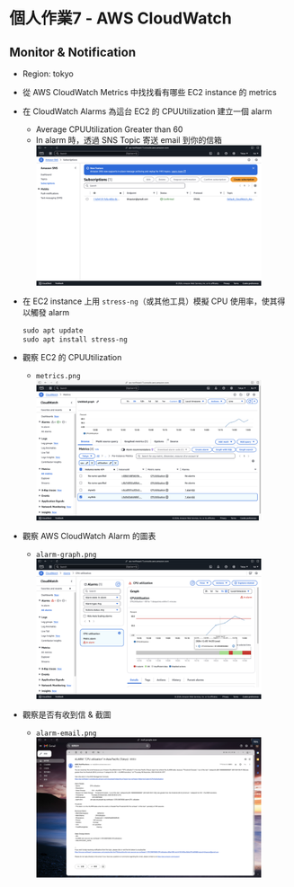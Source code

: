 # 個人作業7 - AWS CloudWatch

## Monitor & Notification

- Region: tokyo
- 從 AWS CloudWatch Metrics 中找找看有哪些 EC2 instance 的 metrics
- 在 CloudWatch Alarms 為這台 EC2 的 CPUUtilization 建立一個 alarm
  - Average CPUUtilization Greater than 60
  - In alarm 時，透過 SNS Topic 寄送 email 到你的信箱
    <img src="./SNStopic-email.png" width=400 />
- 在 EC2 instance 上用 `stress-ng`（或其他工具）模擬 CPU 使用率，使其得以觸發 alarm

  ```
  sudo apt update
  sudo apt install stress-ng
  ```

- 觀察 EC2 的 CPUUtilization
  - `metrics.png`
    <img src="./metrics.png" width=400 />
- 觀察 AWS CloudWatch Alarm 的圖表
  - `alarm-graph.png`
    <img src="./alarm-graph.png" width=400 />
- 觀察是否有收到信 & 截圖
  - `alarm-email.png`
    <img src="./alarm-email.png" width=400 />
